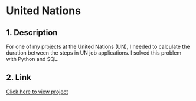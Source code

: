 <h1>United Nations</h1>

<h2>1. Description</h2>
<p>For one of my projects at the United Nations (UN), I needed to calculate the duration between the steps in UN job applications. I solved this problem with Python and SQL.</p>

<h2>2. Link</h2>
<p><a href="united_nations.ipynb">Click here to view project</a></p>

